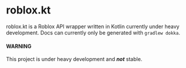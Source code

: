 # roblox.kt

roblox.kt is a Roblox API wrapper written in Kotlin currently under heavy development. Docs can currently only be generated with `gradlew dokka`.

#### WARNING
This project is under heavy development and ***not*** stable.

